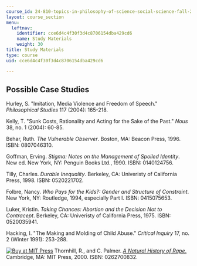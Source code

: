 ```yaml
---
course_id: 24-810-topics-in-philosophy-of-science-social-science-fall-2006
layout: course_section
menu:
  leftnav:
    identifier: cce6d4c4f30f3d4c8706154dba429cd6
    name: Study Materials
    weight: 30
title: Study Materials
type: course
uid: cce6d4c4f30f3d4c8706154dba429cd6

---
```


Possible Case Studies
---------------------

Hurley, S. "Imitation, Media Violence and Freedom of Speech." _Philosophical Studies_ 117 (2004): 165-218.

Kelly, T. "Sunk Costs, Rationality and Acting for the Sake of the Past." _Nous_ 38, no. 1 (2004): 60-85.

Behar, Ruth. _The Vulnerable Observer_. Boston, MA: Beacon Press, 1996. ISBN: 0807046310.

Goffman, Erving. _Stigma: Notes on the Management of Spoiled Identity_. New ed. New York, NY: Penguin Books Ltd., 1990. ISBN: 0140124756.

Tilly, Charles. _Durable Inequality_. Berkeley, CA: Univeristy of California Press, 1998. ISBN: 0520221702.

Folbre, Nancy. _Who Pays for the Kids?: Gender and Structure of Constraint_. New York, NY: Routledge, 1994, especially Part I. ISBN: 0415075653.

Luker, Kristin. _Taking Chances: Abortion and the Decision Not to Contracept_. Berkeley, CA: Univeristy of California Press, 1975. ISBN: 0520035941.

Hacking, I. "The Making and Molding of Child Abuse." _Critical Inquiry_ 17, no. 2 (Winter 1991): 253-288.

[![Buy at MIT Press](/images/mp_logo.gif)](https://mitpress.mit.edu/books/natural-history-rape) Thornhill, R., and C. Palmer. [_A Natural History of Rape_.](https://mitpress.mit.edu/books/natural-history-rape) Cambridge, MA: MIT Press, 2000. ISBN: 0262700832.